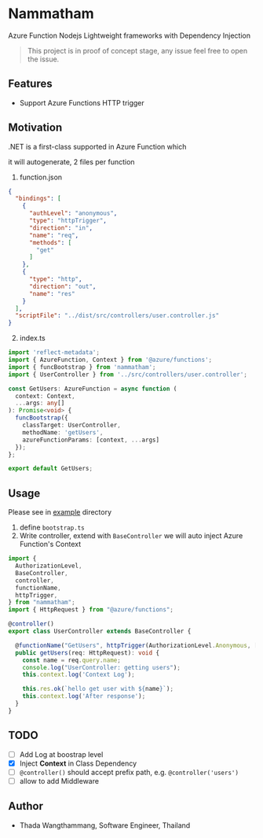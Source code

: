 # Nammatham
Azure Function Nodejs Lightweight frameworks with Dependency Injection

> This project is in proof of concept stage, any issue feel free to open the issue.

## Features
- Support Azure Functions HTTP trigger

## Motivation

.NET is a first-class supported in Azure Function which 

it will autogenerate, 2 files per function

1. function.json
  ```json
  {
    "bindings": [
      {
        "authLevel": "anonymous",
        "type": "httpTrigger",
        "direction": "in",
        "name": "req",
        "methods": [
          "get"
        ]
      },
      {
        "type": "http",
        "direction": "out",
        "name": "res"
      }
    ],
    "scriptFile": "../dist/src/controllers/user.controller.js"
  }
  ```

2. index.ts
  ```ts
  import 'reflect-metadata';
  import { AzureFunction, Context } from '@azure/functions';
  import { funcBootstrap } from 'nammatham';
  import { UserController } from '../src/controllers/user.controller';

  const GetUsers: AzureFunction = async function (
    context: Context,
    ...args: any[]
  ): Promise<void> {
    funcBootstrap({
      classTarget: UserController,
      methodName: 'getUsers',
      azureFunctionParams: [context, ...args]
    });
  };

  export default GetUsers;
  ```

## Usage
Please see in [example](examples) directory

1. define `bootstrap.ts`
2. Write controller, extend with `BaseController` we will auto inject Azure Function's Context
  ```ts
  import {
    AuthorizationLevel,
    BaseController,
    controller,
    functionName,
    httpTrigger,
  } from "nammatham";
  import { HttpRequest } from "@azure/functions";

  @controller()
  export class UserController extends BaseController {

    @functionName("GetUsers", httpTrigger(AuthorizationLevel.Anonymous, ["get"]))
    public getUsers(req: HttpRequest): void {
      const name = req.query.name;  
      console.log("UserController: getting users");
      this.context.log('Context Log');

      this.res.ok(`hello get user with ${name}`);
      this.context.log('After response');
    }
  }
  ```

## TODO
- [ ] Add Log at boostrap level
- [X] Inject **Context** in Class Dependency
- [ ] `@controller()` should accept prefix path, e.g. `@controller('users')`
- [ ] allow to add Middleware

## Author
- Thada Wangthammang, Software Engineer, Thailand